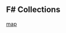 F# Collections
--------------

[map](https://github.com/sudipto80/fscollections/blob/master/map.md)
